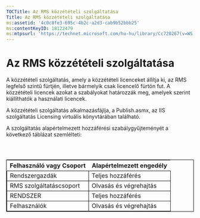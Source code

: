```yaml
---
TOCTitle: Az RMS közzétételi szolgáltatása
Title: Az RMS közzétételi szolgáltatása
ms:assetid: '4c0c8fe3-695c-4b2c-a2d3-cab9b52bbb25'
ms:contentKeyID: 18122479
ms:mtpsurl: 'https://technet.microsoft.com/hu-hu/library/Cc720267(v=WS.10)'
---
```


Az RMS közzétételi szolgáltatása
================================

A közzétételi szolgáltatás, amely a közzétételi licenceket állítja ki, az RMS legfelső szintű fürtjén, illetve bármelyik csak licencelő fürtön fut. A közzétételi licencek azokat a szabályokat határozzák meg, amelyek szerint kiállíthatók a használati licencek.

A közzétételi szolgáltatás alkalmazásfájlja, a Publish.asmx, az IIS szolgáltatás Licensing virtuális könyvtárában található.

A szolgáltatás alapértelmezett hozzáférési szabálygyűjteményét a következő táblázat szemlélteti:

###  

 
<table style="border:1px solid black;">
<colgroup>
<col width="50%" />
<col width="50%" />
</colgroup>
<thead>
<tr class="header">
<th>Felhasználó vagy Csoport</th>
<th>Alapértelmezett engedély</th>
</tr>
</thead>
<tbody>
<tr class="odd">
<td style="border:1px solid black;">Rendszergazdák</td>
<td style="border:1px solid black;">Teljes hozzáférés</td>
</tr>
<tr class="even">
<td style="border:1px solid black;">RMS szolgáltatáscsoport</td>
<td style="border:1px solid black;">Olvasás és végrehajtás</td>
</tr>
<tr class="odd">
<td style="border:1px solid black;">RENDSZER</td>
<td style="border:1px solid black;">Teljes hozzáférés</td>
</tr>
<tr class="even">
<td style="border:1px solid black;">Felhasználók</td>
<td style="border:1px solid black;">Olvasás és végrehajtás</td>
</tr>
</tbody>
</table>
